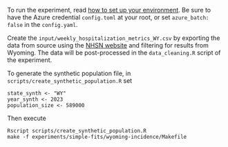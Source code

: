 To run the experiment, read [how to set up your environment](experiments/README.md).
Be sure to have the Azure credential `config.toml` at your root, or set `azure_batch: false`
in the `config.yaml`.

Create the `input/weekly_hospitalization_metrics_WY.csv` by exporting the data from source using
the [NHSN website](https://data.cdc.gov/Public-Health-Surveillance/Weekly-United-States-Hospitalization-Metrics-by-Ju/aemt-mg7g/data_preview)
and filtering for results from Wyoming. The data will be post-processed in the `data_cleaning.R` script of the experiment.

To generate the synthetic population file, in `scripts/create_synthetic_population.R` set

```{R}
state_synth <- "WY"
year_synth <- 2023
population_size <- 589000
```

Then execute

```{shell}
Rscript scripts/create_synthetic_population.R
make -f experiments/simple-fits/wyoming-incidence/Makefile
```
